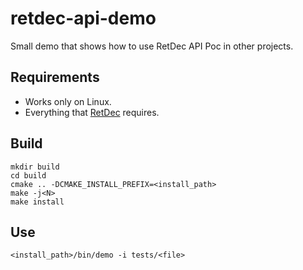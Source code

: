 # retdec-api-demo

Small demo that shows how to use RetDec API Poc in other projects.

## Requirements

* Works only on Linux.
* Everything that [RetDec](https://github.com/avast/retdec#requirements) requires.

## Build

```
mkdir build
cd build
cmake .. -DCMAKE_INSTALL_PREFIX=<install_path>
make -j<N>
make install
```

## Use

```
<install_path>/bin/demo -i tests/<file>
```

